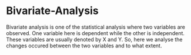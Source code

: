 # Bivariate-Analysis
Bivariate analysis is one of the statistical analysis where two variables are observed. One variable here is dependent while the other is independent. These variables are usually denoted by X and Y. So, here we analyse the changes occured between the two variables and to what extent.
